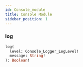 ```yaml
---
id: Console_module
title: Console Module
sidebar_position: 1
---
```


### log 

```graphql
log(
  level: Console_Logger_LogLevel! 
  message: String! 
): Boolean!
```

